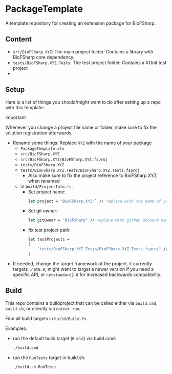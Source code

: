 # PackageTemplate

A template repository for creating an extension package for BioFSharp.

## Content

- `src/BioFSharp.XYZ`: The main project folder. Contains a library with BioFSharp core dependency.
- `tests/BioFSharp.XYZ.Tests`: The test project folder. Contains a XUnit test project
- 

## Setup

Here is a list of things you should/might want to do after setting up a repo with this template:

> [!IMPORTANT]  
> Whenever you change a project file name or folder, make sure to fix the solution registration afterwards.

- Rename some things: Replace `XYZ` with the name of your package
  - `PackageTemplate.sln`
  - `src/BioFSharp.XYZ`
  - `src/BioFSharp.XYZ/BioFSharp.XYZ.fsproj`
  - `tests/BioFSharp.XYZ`
  - `tests/BioFSharp.XYZ.Tests/BioFSharp.XYZ.Tests.fsproj`
    - Also make sure to fix the project reference to BioFSharp.XYZ when renamed
  - in `build/ProjectInfo.fs`:
    - Set project name: 
      ```fsharp
      let project = "BioFSharp.XYZ"` // replace with the name of your project
      ```
    - Set git owner:
      ```fsharp
      let gitOwner = "BioFSharp" // replace with github account name or organization where repo is hosted if necessary
      ```
    - fix test project path:
      ```fsharp
      let testProjects = 
      [
          "tests/BioFSharp.XYZ.Tests/BioFSharp.XYZ.Tests.fsproj" // replace with the name of your test project
      ]
      ```
- If needed, change the target framework of the project. it currently targets `.net8.0`, might want to target a newer version if you need a specific API, or `netstandard2.0` for increased backwards compatibility.

## Build

This repo contains a buildproject that can be called either via `build.cmd`, `build.sh`, or directly via `dotnet run`.

Find all build targets in `build/Build.fs`.

Examples:

- run the default build target (`Build`) via build.cmd:
  ```bash
  ./build.cmd
  ```
- run the `RunTests` target in build.sh:     
  ```bash
  ./build.sh RunTests
  ```